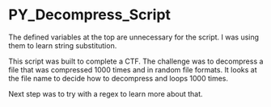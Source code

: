 # PY_Decompress_Script

The defined variables at the top are unnecessary for the script. I was using them to learn string substitution. 

This script was built to complete a CTF. The challenge was to decompress a file that was compressed 1000 times and in random file formats. It looks at the file name to decide
how to decompress and loops 1000 times. 

Next step was to try with a regex to learn more about that. 
